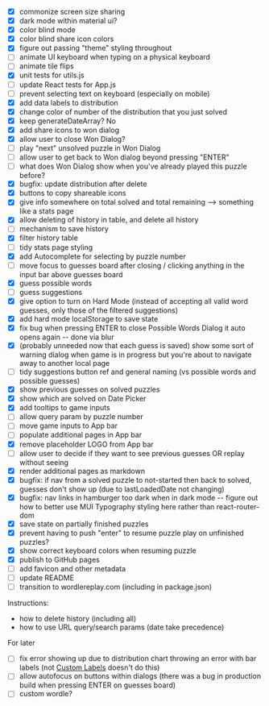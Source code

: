 * [x] commonize screen size sharing
* [x] dark mode within material ui?
* [x] color blind mode
* [x] color blind share icon colors
* [x] figure out passing "theme" styling throughout
* [ ] animate UI keyboard when typing on a physical keyboard
* [ ] animate tile flips
* [x] unit tests for utils.js
* [ ] update React tests for App.js
* [ ] prevent selecting text on keyboard (especially on mobile)
* [x] add data labels to distribution
* [x] change color of number of the distribution that you just solved
* [x] keep generateDateArray? No
* [x] add share icons to won dialog
* [x] allow user to close Won Dialog?
* [ ] play "next" unsolved puzzle in Won Dialog
* [ ] allow user to get back to Won dialog beyond pressing "ENTER"
* [ ] what does Won Dialog show when you've already played this puzzle before?
* [x] bugfix: update distribution after delete
* [x] buttons to copy shareable icons
* [x] give info somewhere on total solved and total remaining --> something like a stats page
* [x] allow deleting of history in table, and delete all history
* [ ] mechanism to save history
* [x] filter history table
* [ ] tidy stats page styling
* [x] add Autocomplete for selecting by puzzle number
* [ ] move focus to guesses board after closing / clicking anything in the input bar above guesses board
* [x] guess possible words
* [ ] guess suggestions
* [x] give option to turn on Hard Mode (instead of accepting all valid word guesses, only those of the filtered suggestions)
* [x] add hard mode localStorage to save state
* [x] fix bug when pressing ENTER to close Possible Words Dialog it auto opens again -- done via blur
* [x] (probably unneeded now that each guess is saved) show some sort of warning dialog when game is in progress but you're about to navigate away to another local page
* [ ] tidy suggestions button ref and general naming (vs possible words and possible guesses)
* [x] show previous guesses on solved puzzles
* [x] show which are solved on Date Picker
* [x] add tooltips to game inputs
* [ ] allow query param by puzzle number
* [ ] move game inputs to App bar
* [ ] populate additional pages in App bar
* [x] remove placeholder LOGO from App bar
* [ ] allow user to decide if they want to see previous guesses OR replay without seeing
* [x] render additional pages as markdown
* [x] bugfix: if nav from a solved puzzle to not-started then back to solved, guesses don't show up (due to lastLoadedDate not changing)
* [x] bugfix: nav links in hamburger too dark when in dark mode -- figure out how to better use MUI Typography styling here rather than react-router-dom
* [x] save state on partially finished puzzles
* [x] prevent having to push "enter" to resume puzzle play on unfinished puzzles?
* [x] show correct keyboard colors when resuming puzzle
* [x] publish to GitHub pages
* [ ] add favicon and other metadata
* [ ] update README
* [ ] transition to wordlereplay.com (including in package.json)

Instructions:
* how to delete history (including all)
* how to use URL query/search params (date take precedence)

For later
* [ ] fix error showing up due to distribution chart throwing an error with bar labels (not [Custom Labels](https://mui.com/x/react-charts/bars/#custom-labels) doesn't do this)
* [ ] allow autofocus on buttons within dialogs (there was a bug in production build when pressing ENTER on guesses board)
* [ ] custom wordle?